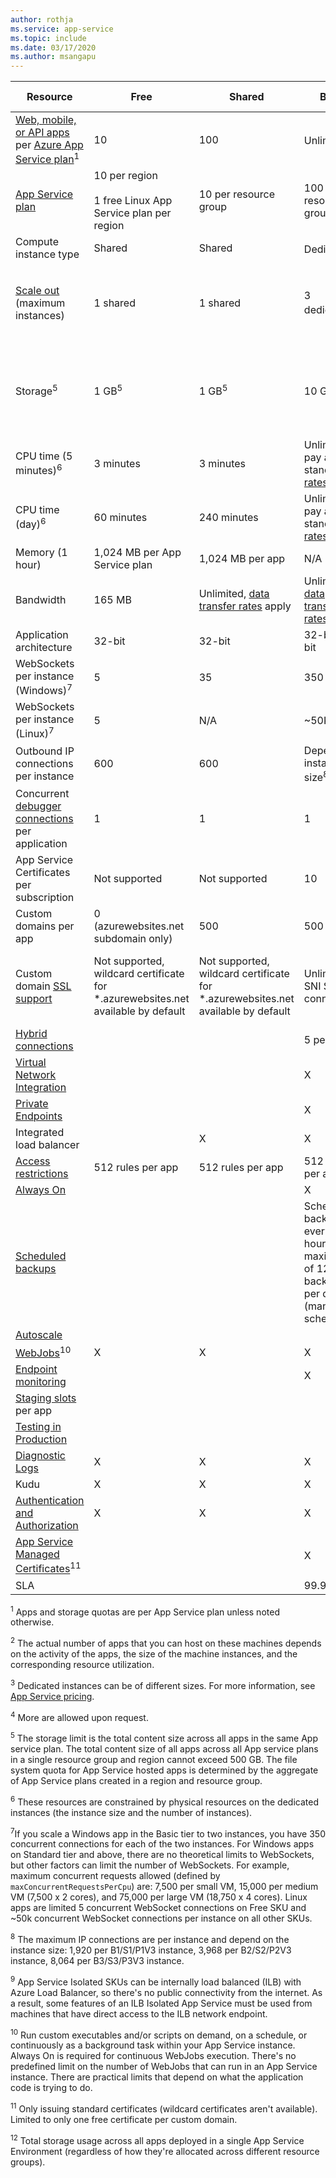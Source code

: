 ```yaml
---
author: rothja
ms.service: app-service
ms.topic: include
ms.date: 03/17/2020
ms.author: msangapu
---
```

| Resource | Free | Shared | Basic | Standard | Premium (v1-v3) | Isolated </th> |
| --- | --- | --- | --- | --- | --- | --- |
| [Web, mobile, or API apps](https://azure.microsoft.com/services/app-service/) per [Azure App Service plan](../articles/app-service/overview-hosting-plans.md)<sup>1</sup> |10 |100 |Unlimited<sup>2</sup> |Unlimited<sup>2</sup> |Unlimited<sup>2</sup> |Unlimited<sup>2</sup>|
| [App Service plan](../articles/app-service/overview-hosting-plans.md) |10 per region<br><br>1 free Linux App Service plan per region |10 per resource group |100 per resource group |100 per resource group |100 per resource group |100 per resource group|
| Compute instance type |Shared |Shared |Dedicated<sup>3</sup> |Dedicated<sup>3</sup> |Dedicated<sup>3</sup></p> |Dedicated<sup>3</sup>|
| [Scale out](../articles/app-service/manage-scale-up.md) (maximum instances) |1 shared |1 shared |3 dedicated<sup>3</sup> |10 dedicated<sup>3</sup> | 20 dedicated for v1; 30 dedicated for v2 and v3.<sup>3</sup>|100 dedicated<sup>4</sup>|
| Storage<sup>5</sup> |1 GB<sup>5</sup> |1 GB<sup>5</sup> |10 GB<sup>5</sup> |50 GB<sup>5</sup> |250 GB<sup>5</sup> |1 TB<sup>12</sup> <br/><br/> The available storage quota is 999 GB. |
| CPU time (5 minutes)<sup>6</sup> |3 minutes |3 minutes |Unlimited, pay at standard [rates](https://azure.microsoft.com/pricing/details/app-service/)</a> |Unlimited, pay at standard [rates](https://azure.microsoft.com/pricing/details/app-service/)</a> |Unlimited, pay at standard [rates](https://azure.microsoft.com/pricing/details/app-service/)</a> |Unlimited, pay at standard [rates](https://azure.microsoft.com/pricing/details/app-service/)</a>|
| CPU time (day)<sup>6</sup> |60 minutes |240 minutes |Unlimited, pay at standard [rates](https://azure.microsoft.com/pricing/details/app-service/)</a> |Unlimited, pay at standard [rates](https://azure.microsoft.com/pricing/details/app-service/)</a> |Unlimited, pay at standard [rates](https://azure.microsoft.com/pricing/details/app-service/)</a> |Unlimited, pay at standard [rates](https://azure.microsoft.com/pricing/details/app-service/)</a> |
| Memory (1 hour) |1,024 MB per App Service plan |1,024 MB per app |N/A |N/A |N/A |N/A |
| Bandwidth |165 MB |Unlimited, [data transfer rates](https://azure.microsoft.com/pricing/details/data-transfers/) apply |Unlimited, [data transfer rates](https://azure.microsoft.com/pricing/details/data-transfers/) apply |Unlimited, [data transfer rates](https://azure.microsoft.com/pricing/details/data-transfers/) apply |Unlimited, [data transfer rates](https://azure.microsoft.com/pricing/details/data-transfers/) apply |Unlimited, [data transfer rates](https://azure.microsoft.com/pricing/details/data-transfers/) apply |
| Application architecture |32-bit |32-bit |32-bit/64-bit |32-bit/64-bit |32-bit/64-bit |32-bit/64-bit |
| WebSockets per instance (Windows)<sup>7</sup> |5 |35 |350 |Unlimited |Unlimited |Unlimited |
| WebSockets per instance (Linux)<sup>7</sup> |5 |N/A |~50K  |~50K  |~50K  |~50K  |
| Outbound IP connections per instance | 600 | 600 | Depends on instance size<sup>8</sup> | Depends on instance size<sup>8</sup> | Depends on instance size<sup>8</sup> | 16,000 |
| Concurrent [debugger connections](../articles/app-service/troubleshoot-dotnet-visual-studio.md) per application |1 |1 |1 |5 |5 |5 |
| App Service Certificates per subscription | Not supported | Not supported |10 |10 |10 |10 |
| Custom domains per app</a> |0 (azurewebsites.net subdomain only)|500 |500 |500 |500 |500 |
| Custom domain [SSL support](../articles/app-service/configure-ssl-certificate.md) |Not supported, wildcard certificate for \*.azurewebsites.net available by default|Not supported, wildcard certificate for \*.azurewebsites.net available by default|Unlimited SNI SSL connections |Unlimited SNI SSL and 1 IP SSL connections included |Unlimited SNI SSL and 1 IP SSL connections included | Unlimited SNI SSL and 1 IP SSL connections included|
| [Hybrid connections](../articles/app-service/app-service-hybrid-connections.md) | | | 5 per plan | 25 per plan | 220 per app | 220 per app |
| [Virtual Network Integration](../articles/app-service/overview-vnet-integration.md) | | | X  |  X |  X  |  X  |
| [Private Endpoints](../articles/app-service/networking/private-endpoint.md) | | |  X | X  |  100 per app  |    |
| Integrated load balancer | |X |X |X |X |X<sup>9</sup> |
| [Access restrictions](../articles/app-service/networking-features.md#access-restrictions) | 512 rules per app | 512 rules per app | 512 rules per app | 512 rules per app | 512 rules per app | 512 rules per app |
| [Always On](../articles/app-service/configure-common.md) | | |X |X |X |X |
| [Scheduled backups](../articles/app-service/manage-backup.md) | | | Scheduled backups every 2 hours, a maximum of 12 backups per day (manual + scheduled | Scheduled backups every 2 hours, a maximum of 12 backups per day (manual + scheduled) | Scheduled backups every hour, a maximum of 50 backups per day (manual + scheduled) | Scheduled backups every hour, a maximum of 50 backups per day (manual + scheduled) |
| [Autoscale](../articles/app-service/manage-scale-up.md) | | | |X |X |X |
| [WebJobs](../articles/app-service/webjobs-create.md)<sup>10</sup> |X |X |X |X |X |X |
| [Endpoint monitoring](../articles/app-service/web-sites-monitor.md) | | |X |X |X |X |
| [Staging slots](../articles/app-service/deploy-staging-slots.md) per app| | | |5 |20 |20 |
| [Testing in Production](../articles/app-service/deploy-staging-slots.md#route-production-traffic-automatically)| | | |X |X |X |
| [Diagnostic Logs](../articles/app-service/troubleshoot-diagnostic-logs.md) | X | X | X | X | X | X |
| Kudu | X | X | X | X | X | X |
| [Authentication and Authorization](../articles/app-service/overview-authentication-authorization.md) | X | X | X | X | X | X |
| [App Service Managed Certificates](https://azure.microsoft.com/updates/secure-your-custom-domains-at-no-cost-with-app-service-managed-certificates-preview/)<sup>11</sup> | |  | X | X | X | X |
| SLA | |  |99.95%|99.95%|99.95%|99.95%|

<sup>1</sup> Apps and storage quotas are per App Service plan unless noted otherwise.

<sup>2</sup> The actual number of apps that you can host on these machines depends on the activity of the apps, the size of the machine instances, and the corresponding resource utilization.

<sup>3</sup> Dedicated instances can be of different sizes. For more information, see [App Service pricing](https://azure.microsoft.com/pricing/details/app-service/).

<sup>4</sup> More are allowed upon request.

<sup>5</sup> The storage limit is the total content size across all apps in the same App service plan. The total content size of all apps across all App service plans in a single resource group and region cannot exceed 500 GB. The file system quota for App Service hosted apps is determined by the aggregate of App Service plans created in a region and resource group.

<sup>6</sup> These resources are constrained by physical resources on the dedicated instances (the instance size and the number of instances).

<sup>7</sup>If you scale a Windows app in the Basic tier to two instances, you have 350 concurrent connections for each of the two instances. For Windows apps on Standard tier and above, there are no theoretical limits to WebSockets, but other factors can limit the number of WebSockets. For example, maximum concurrent requests allowed (defined by `maxConcurrentRequestsPerCpu`) are: 7,500 per small VM, 15,000 per medium VM (7,500 x 2 cores), and 75,000 per large VM (18,750 x 4 cores). Linux apps are limited 5 concurrent WebSocket connections on Free SKU and ~50k concurrent WebSocket connections per instance on all other SKUs.

<sup>8</sup> The maximum IP connections are per instance and depend on the instance size: 1,920 per B1/S1/P1V3 instance, 3,968 per B2/S2/P2V3 instance, 8,064 per B3/S3/P3V3 instance.

<sup>9</sup> App Service Isolated SKUs can be internally load balanced (ILB) with Azure Load Balancer, so there's no public connectivity from the internet. As a result, some features of an ILB Isolated App Service must be used from machines that have direct access to the ILB network endpoint.

<sup>10</sup> Run custom executables and/or scripts on demand, on a schedule, or continuously as a background task within your App Service instance. Always On is required for continuous WebJobs execution. There's no predefined limit on the number of WebJobs that can run in an App Service instance. There are practical limits that depend on what the application code is trying to do.

<sup>11</sup> Only issuing standard certificates (wildcard certificates aren't available). Limited to only one free certificate per custom domain.

<sup>12</sup> Total storage usage across all apps deployed in a single App Service Environment (regardless of how they're allocated across different resource groups).

